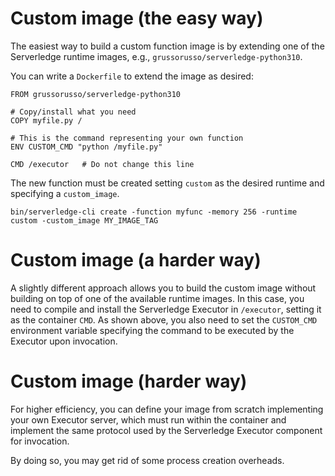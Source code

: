 # Custom image (the easy way)

The easiest way to build a custom function image is by extending one of the
Serverledge runtime images, e.g., `grussorusso/serverledge-python310`.

You can write a `Dockerfile` to extend the image as desired:

	FROM grussorusso/serverledge-python310

	# Copy/install what you need
	COPY myfile.py /
	
	# This is the command representing your own function
	ENV CUSTOM_CMD "python /myfile.py" 

	CMD /executor   # Do not change this line


The new function must be created setting `custom` as the desired runtime and
specifying a `custom_image`.

	bin/serverledge-cli create -function myfunc -memory 256 -runtime custom -custom_image MY_IMAGE_TAG 

# Custom image (a harder way)

A slightly different approach allows you to build the custom image without 
building on top of one of the available runtime images.
In this case, you need to compile and install the Serverledge Executor
in `/executor`, setting it as the container `CMD`.
As shown above, you also need to set the `CUSTOM_CMD` environment variable 
specifying the command to be executed by the Executor upon invocation.

# Custom image (harder way)

For higher efficiency, you can define your image from scratch implementing
your own Executor server, which must run within the container and implement
the same protocol used by the Serverledge Executor component for invocation.

By doing so, you may get rid of some process creation overheads.

